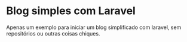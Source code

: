 # Blog simples com Laravel

Apenas um exemplo para iniciar um blog simplificado com laravel, sem repositórios ou outras coisas chiques.
